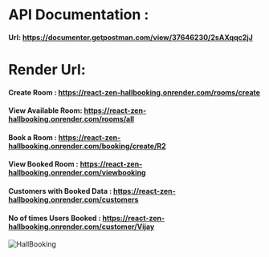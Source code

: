 # API Documentation :
#### Url: https://documenter.getpostman.com/view/37646230/2sAXqqc2jJ

# Render Url:
#### Create Room : https://react-zen-hallbooking.onrender.com/rooms/create
#### View Available Room: https://react-zen-hallbooking.onrender.com/rooms/all
#### Book a Room : https://react-zen-hallbooking.onrender.com/booking/create/R2
#### View Booked Room : https://react-zen-hallbooking.onrender.com/viewbooking
#### Customers with Booked Data : https://react-zen-hallbooking.onrender.com/customers
#### No of times Users Booked : https://react-zen-hallbooking.onrender.com/customer/Vijay

![HallBooking](https://github.com/user-attachments/assets/39050ff0-b3cf-4819-badd-a97e836478e2)


